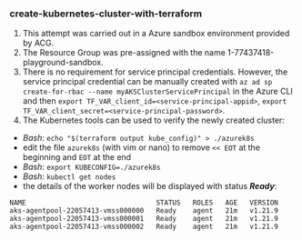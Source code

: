 ### create-kubernetes-cluster-with-terraform
1. This attempt was carried out in a Azure sandbox environment provided by ACG.
2. The Resource Group was pre-assigned with the name 1-77437418-playground-sandbox.
3. There is no requirement for service principal credentials. However, the service principal credential can be manually created with `az ad sp create-for-rbac --name myAKSClusterServicePrincipal` in the Azure CLI and then `export TF_VAR_client_id=<service-principal-appid>`, `export TF_VAR_client_secret=<service-principal-password>`.
4. The Kubernetes tools can be used to verify the newly created cluster:
  - *Bash*: `echo "$(terraform output kube_config)" > ./azurek8s`
  - edit the file `azurek8s` (with vim or nano) to remove `<< EOT` at the beginning and `EOT` at the end
  - *Bash*: `export KUBECONFIG=./azurek8s`
  - *Bash*: `kubectl get nodes`
  - the details of the worker nodes will be displayed with status ***Ready***:
```
NAME                                STATUS   ROLES   AGE   VERSION
aks-agentpool-22057413-vmss000000   Ready    agent   21m   v1.21.9
aks-agentpool-22057413-vmss000001   Ready    agent   21m   v1.21.9
aks-agentpool-22057413-vmss000002   Ready    agent   21m   v1.21.9
```
